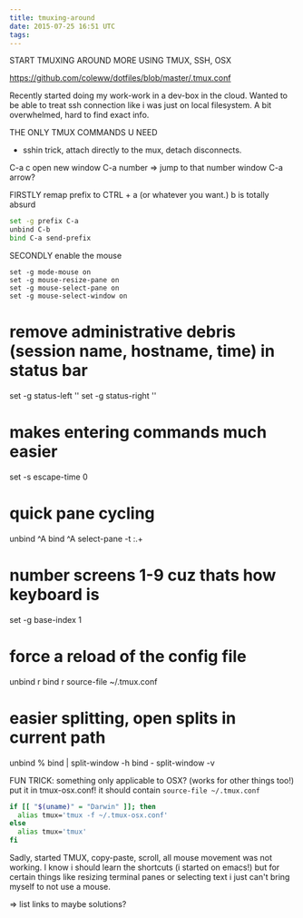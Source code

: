 ```yaml
---
title: tmuxing-around
date: 2015-07-25 16:51 UTC
tags:
---
```


START TMUXING AROUND MORE
USING TMUX, SSH, OSX


https://github.com/coleww/dotfiles/blob/master/.tmux.conf

Recently started doing my work-work in a dev-box in the cloud. Wanted to be able to treat ssh connection like i was just on local filesystem. A bit overwhelmed, hard to find exact info.

THE ONLY TMUX COMMANDS U NEED



- sshin trick, attach directly to the mux, detach disconnects.


C-a c open new window
C-a number => jump to that number window 
C-a arrow?






FIRSTLY
remap prefix to CTRL + a (or whatever you want.) b is totally absurd
```bash
set -g prefix C-a
unbind C-b
bind C-a send-prefix
```


SECONDLY
enable the mouse
```
set -g mode-mouse on
set -g mouse-resize-pane on
set -g mouse-select-pane on
set -g mouse-select-window on
```

# remove administrative debris (session name, hostname, time) in status bar
set -g status-left ''
set -g status-right ''

# makes entering commands much easier
set -s escape-time 0


# quick pane cycling
unbind ^A
bind ^A select-pane -t :.+
# number screens 1-9 cuz thats how keyboard is
set -g base-index 1


# force a reload of the config file
unbind r
bind r source-file ~/.tmux.conf

# easier splitting, open splits in current path
unbind %
bind | split-window -h
bind - split-window -v 


FUN TRICK:
something only applicable to OSX? (works for other things too!) put it in tmux-osx.conf! it should contain `source-file ~/.tmux.conf`

```bash
if [[ "$(uname)" = "Darwin" ]]; then
  alias tmux='tmux -f ~/.tmux-osx.conf'
else
  alias tmux='tmux'
fi
```



Sadly, started TMUX, copy-paste, scroll, all mouse movement was not working. I know i should learn the shortcuts (i started on emacs!) but for certain things like resizing terminal panes or selecting text i just can't bring myself to not use a mouse.

=> list links to maybe solutions?